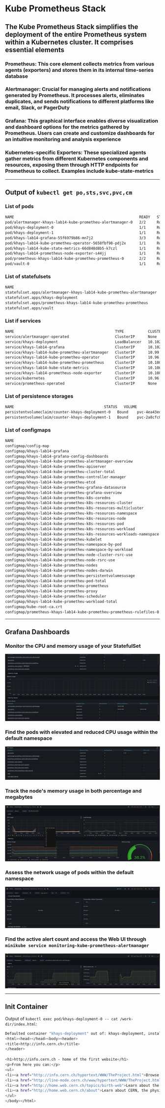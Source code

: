 # Kube Prometheus Stack

## The Kube Prometheus Stack simplifies the deployment of the entire Prometheus system within a Kubernetes cluster. It comprises essential elements

### Prometheus: This core element collects metrics from various agents (exporters) and stores them in its internal time-series database

### Alertmanager: Crucial for managing alerts and notifications generated by Prometheus. It processes alerts, eliminates duplicates, and sends notifications to different platforms like email, Slack, or PagerDuty

### Grafana: This graphical interface enables diverse visualization and dashboard options for the metrics gathered by Prometheus. Users can create and customize dashboards for an intuitive monitoring and analysis experience

### Kubernetes-specific Exporters: These specialized agents gather metrics from different Kubernetes components and resources, exposing them through HTTP endpoints for Prometheus to collect. Examples include kube-state-metrics

---

## Output of `kubectl get po,sts,svc,pvc,cm`

### List of pods

``` bash
NAME                                                         READY   STATUS    RESTARTS     AGE
pod/alertmanager-khays-lab14-kube-prometheu-alertmanager-0   2/2     Running   0            5m42s   
pod/khays-deployment-0                                       1/1     Running   2 (5m ago)   9d
pod/khays-deployment-1                                       1/1     Running   2 (5m ago)   9d
pod/khays-lab14-grafana-55f6979b86-mn7j2                     3/3     Running   0            6m24s
pod/khays-lab14-kube-prometheu-operator-5658fbf98-pdj2x      1/1     Running   0            6m24s
pod/khays-lab14-kube-state-metrics-66d848d8b5-k7czl          1/1     Running   0            6m24s
pod/khays-lab14-prometheus-node-exporter-s44jj               1/1     Running   0            6m24s
pod/prometheus-khays-lab14-kube-prometheu-prometheus-0       2/2     Running   0            5m42s
pod/vault-0                                                  1/1     Running   3 (2d ago)   16d
```

### List of statefulsets

``` bash
NAME                                                                    READY   AGE
statefulset.apps/alertmanager-khays-lab14-kube-prometheu-alertmanager   1/1     5m42s
statefulset.apps/khays-deployment                                       2/2     5h45m
statefulset.apps/prometheus-khays-lab14-kube-prometheu-prometheus       1/1     5m42s
statefulset.apps/vault                                                  1/1     14d
```

### List if services

``` bash
NAME                                              TYPE           CLUSTER-IP       EXTERNAL-IP   PORT(S)                      AGE
service/alertmanager-operated                     ClusterIP      None             <none>        9093/TCP,9094/TCP,9094/UDP   5m42s
service/khays-deployment                          LoadBalancer   10.102.36.143    <pending>     5000:31618/TCP               9d
service/khays-lab14-grafana                       ClusterIP      10.102.31.120    <none>        80/TCP                       6m24s
service/khays-lab14-kube-prometheu-alertmanager   ClusterIP      10.99.100.174    <none>        9093/TCP,8080/TCP            6m24s
service/khays-lab14-kube-prometheu-operator       ClusterIP      10.96.172.51     <none>        443/TCP                      6m24s
service/khays-lab14-kube-prometheu-prometheus     ClusterIP      10.100.109.211   <none>        9090/TCP,8080/TCP            6m24s
service/khays-lab14-kube-state-metrics            ClusterIP      10.106.35.49     <none>        8080/TCP                     6m24s
service/khays-lab14-prometheus-node-exporter      ClusterIP      10.108.107.72    <none>        9100/TCP                     6m24s
service/kubernetes                                ClusterIP      10.96.0.1        <none>        443/TCP                      16d
service/prometheus-operated                       ClusterIP      None             <none>        9090/TCP                     5m42s
```

### List of persistence storages

``` bash
NAME                                         STATUS   VOLUME                                     CAPACITY   ACCESS MODES   STORAGECLASS   AGE
persistentvolumeclaim/counter-khays-deployment-0   Bound    pvc-4ea43ed5-947c-4dfd-941d-f32022879b03   10Mi       RWO            standard       25h
persistentvolumeclaim/counter-khays-deployment-1   Bound    pvc-2a8cfc07-2563-4d6e-96b1-9e67e190d8d5   10Mi       RWO            standard       22h
```

### List of configmaps

``` bash
NAME                                                                     DATA   AGE
configmap/config-map                                                     1      8h12m
configmap/khays-lab14-grafana                                            1      6m24s
configmap/khays-lab14-grafana-config-dashboards                          1      6m24s
configmap/khays-lab14-kube-prometheu-alertmanager-overview               1      6m24s
configmap/khays-lab14-kube-prometheu-apiserver                           1      6m24s
configmap/khays-lab14-kube-prometheu-cluster-total                       1      6m24s
configmap/khays-lab14-kube-prometheu-controller-manager                  1      6m24s
configmap/khays-lab14-kube-prometheu-etcd                                1      6m24s
configmap/khays-lab14-kube-prometheu-grafana-datasource                  1      6m24s
configmap/khays-lab14-kube-prometheu-grafana-overview                    1      6m24s
configmap/khays-lab14-kube-prometheu-k8s-coredns                         1      6m24s
configmap/khays-lab14-kube-prometheu-k8s-resources-cluster               1      6m24s
configmap/khays-lab14-kube-prometheu-k8s-resources-multicluster          1      6m24s
configmap/khays-lab14-kube-prometheu-k8s-resources-namespace             1      6m24s
configmap/khays-lab14-kube-prometheu-k8s-resources-node                  1      6m24s
configmap/khays-lab14-kube-prometheu-k8s-resources-pod                   1      6m24s
configmap/khays-lab14-kube-prometheu-k8s-resources-workload              1      6m24s
configmap/khays-lab14-kube-prometheu-k8s-resources-workloads-namespace   1      6m24s
configmap/khays-lab14-kube-prometheu-kubelet                             1      6m24s
configmap/khays-lab14-kube-prometheu-namespace-by-pod                    1      6m24s
configmap/khays-lab14-kube-prometheu-namespace-by-workload               1      6m24s
configmap/khays-lab14-kube-prometheu-node-cluster-rsrc-use               1      6m24s
configmap/khays-lab14-kube-prometheu-node-rsrc-use                       1      6m24s
configmap/khays-lab14-kube-prometheu-nodes                               1      6m24s
configmap/khays-lab14-kube-prometheu-nodes-darwin                        1      6m24s
configmap/khays-lab14-kube-prometheu-persistentvolumesusage              1      6m24s
configmap/khays-lab14-kube-prometheu-pod-total                           1      6m24s
configmap/khays-lab14-kube-prometheu-prometheus                          1      6m24s
configmap/khays-lab14-kube-prometheu-proxy                               1      6m24s
configmap/khays-lab14-kube-prometheu-scheduler                           1      6m24s
configmap/khays-lab14-kube-prometheu-workload-total                      1      6m24s
configmap/kube-root-ca.crt                                               1      43d
configmap/prometheus-khays-lab14-kube-prometheu-prometheus-rulefiles-0   34     5m42s
```

---

## Grafana Dashboards

### Monitor the CPU and memory usage of your StatefulSet

![CPU and Memory](./img/1.png)

### Find the pods with elevated and reduced CPU usage within the default namespace

![Pods](./img/2.png)

### Track the node's memory usage in both percentage and megabytes

![Memory usage](./img/3.png)

### Assess the network usage of pods within the default namespace

![Network usage](./img/4.png)

### Find the active alert count and access the Web UI through `minikube service monitoring-kube-prometheus-alertmanager`

![Active alerts](./img/5.png)

---

## Init Container

Output of `kubectl exec pod/khays-deployment-0 -- cat /work-dir/index.html`:

```bash
Defaulted container "khays-deployment" out of: khays-deployment, install (init)
<html><head></head><body><header>
<title>http://info.cern.ch</title>
</header>

<h1>http://info.cern.ch - home of the first website</h1>
<p>From here you can:</p>
<ul>
<li><a href="http://info.cern.ch/hypertext/WWW/TheProject.html">Browse the first website</a></li>
<li><a href="http://line-mode.cern.ch/www/hypertext/WWW/TheProject.html">Browse the first website using the line-mode browser simulator</a></li>
<li><a href="http://home.web.cern.ch/topics/birth-web">Learn about the birth of the web</a></li>
<li><a href="http://home.web.cern.ch/about">Learn about CERN, the physics laboratory where the web was born</a></li>
</ul>
</body></html>
```
